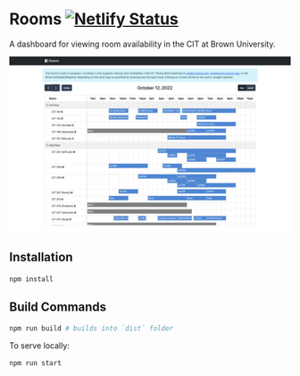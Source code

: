 
# Rooms [![Netlify Status](https://api.netlify.com/api/v1/badges/310cfa1f-e257-49f4-9cdf-a9bbc3c88b54/deploy-status)](https://app.netlify.com/sites/citrooms/deploys)

A dashboard for viewing room availability in the CIT at Brown University. 

![screenshot](./screenshot.png)

## Installation
```bash
npm install
```


## Build Commands
```bash
npm run build # builds into `dist` folder
```
To serve locally: 
```bash
npm run start
```
